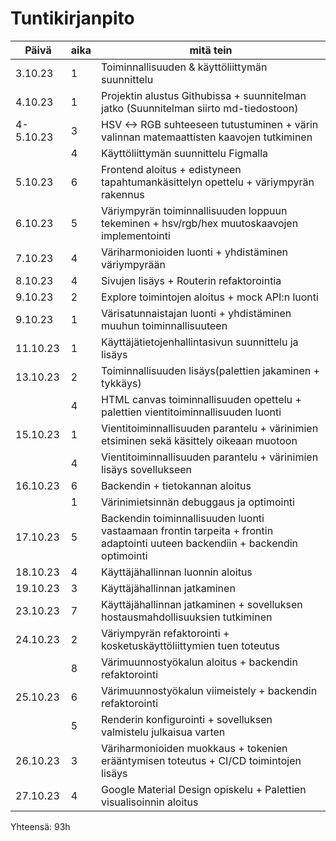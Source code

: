 # Tuntikirjanpito

| Päivä | aika | mitä tein |
| ----- | ---- | --------- |
|3.10.23|1| Toiminnallisuuden & käyttöliittymän suunnittelu|
|4.10.23| 1| Projektin alustus Githubissa + suunnitelman jatko (Suunnitelman siirto md-tiedostoon)|
|4-5.10.23| 3| HSV <-> RGB suhteeseen tutustuminen + värin valinnan matemaattisten kaavojen tutkiminen
||4| Käyttöliittymän suunnittelu Figmalla
|5.10.23|6| Frontend aloitus + edistyneen tapahtumankäsittelyn opettelu + väriympyrän rakennus
|6.10.23|5| Väriympyrän toiminnallisuuden loppuun tekeminen + hsv/rgb/hex muutoskaavojen implementointi
|7.10.23|4| Väriharmonioiden luonti + yhdistäminen väriympyrään
|8.10.23|4| Sivujen lisäys + Routerin refaktorointia
|9.10.23|2| Explore toimintojen aloitus + mock API:n luonti
|9.10.23|1| Värisatunnaistajan luonti + yhdistäminen muuhun toiminnallisuuteen
|11.10.23|1| Käyttäjätietojenhallintasivun suunnittelu ja lisäys
|13.10.23|2| Toiminnallisuuden lisäys(palettien jakaminen + tykkäys)
||4| HTML canvas toiminnallisuuden opettelu + palettien vientitoiminnallisuuden luonti
15.10.23|1| Vientitoiminnallisuuden parantelu + värinimien etsiminen sekä käsittely oikeaan muotoon
||4| Vientitoiminnallisuuden parantelu + värinimien lisäys sovellukseen
|16.10.23|6| Backendin + tietokannan aloitus
||1| Värinimietsinnän debuggaus ja optimointi
|17.10.23|5| Backendin toiminnallisuuden luonti vastaamaan frontin tarpeita + frontin adaptointi uuteen backendiin + backendin optimointi
|18.10.23|4| Käyttäjähallinnan luonnin aloitus
|19.10.23|3| Käyttäjähallinnan jatkaminen
|23.10.23|7| Käyttäjähallinnan jatkaminen + sovelluksen hostausmahdollisuuksien tutkiminen
|24.10.23|2| Väriympyrän refaktorointi + kosketuskäyttöliittymien tuen toteutus
||8| Värimuunnostyökalun aloitus + backendin refaktorointi
|25.10.23|6| Värimuunnostyökalun viimeistely + backendin refaktorointi
||5| Renderin konfigurointi + sovelluksen valmistelu julkaisua varten
|26.10.23|3| Väriharmonioiden muokkaus + tokenien erääntymisen toteutus + CI/CD toimintojen lisäys
|27.10.23|4| Google Material Design opiskelu + Palettien visualisoinnin aloitus 

Yhteensä: 93h
